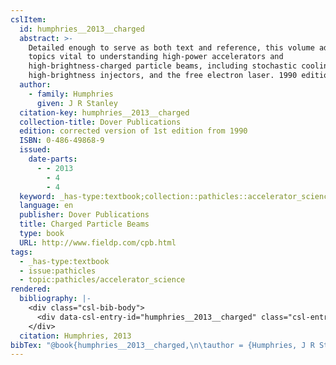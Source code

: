 ```yaml
---
cslItem:
  id: humphries__2013__charged
  abstract: >-
    Detailed enough to serve as both text and reference, this volume addresses
    topics vital to understanding high-power accelerators and
    high-brightness-charged particle beams, including stochastic cooling,
    high-brightness injectors, and the free electron laser. 1990 edition.
  author:
    - family: Humphries
      given: J R Stanley
  citation-key: humphries__2013__charged
  collection-title: Dover Publications
  edition: corrected version of 1st edition from 1990
  ISBN: 0-486-49868-9
  issued:
    date-parts:
      - - 2013
        - 4
        - 4
  keyword: _has-type:textbook;collection::pathicles::accelerator_science
  language: en
  publisher: Dover Publications
  title: Charged Particle Beams
  type: book
  URL: http://www.fieldp.com/cpb.html
tags:
  - _has-type:textbook
  - issue:pathicles
  - topic:pathicles/accelerator_science
rendered:
  bibliography: |-
    <div class="csl-bib-body">
      <div data-csl-entry-id="humphries__2013__charged" class="csl-entry">Humphries, J.R.S. 2013 <i>Charged Particle Beams</i>. corrected version of 1st edition from 1990. Dover Publications (Dover Publications). Available at: <a href='http://www.fieldp.com/cpb.html.'>http://www.fieldp.com/cpb.html.</a></div>
    </div>
  citation: Humphries, 2013
bibTex: "@book{humphries__2013__charged,\n\tauthor = {Humphries, J R Stanley},\n\tseries = {Dover {Publications}},\n\tedition = {corrected version of 1st edition from 1990},\n\tyear = {2013},\n\tmonth = {apr 4},\n\tpublisher = {Dover Publications},\n\ttitle = {Charged {Particle} {Beams}},\n}\n\n"
---
```


